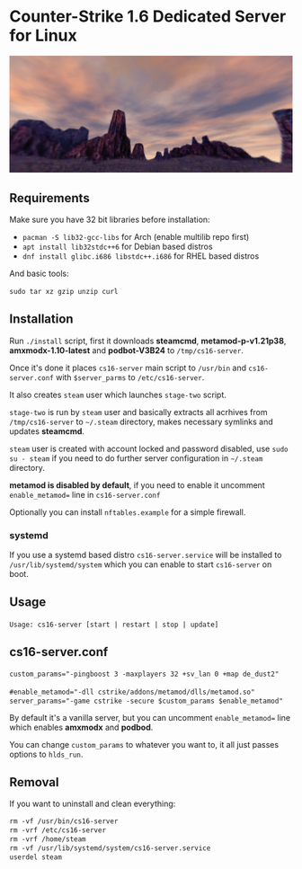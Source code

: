 # Counter-Strike 1.6 Dedicated Server for Linux

![screenshot](screenshot.jpg)

## Requirements

Make sure you have 32 bit libraries before installation:

- ```pacman -S lib32-gcc-libs``` for Arch (enable multilib repo first)
- ```apt install lib32stdc++6``` for Debian based distros
- ```dnf install glibc.i686 libstdc++.i686``` for RHEL based distros

And basic tools:

```sudo tar xz gzip unzip curl```

## Installation

Run ```./install``` script, first it downloads **steamcmd**, **metamod-p-v1.21p38**, **amxmodx-1.10-latest** and **podbot-V3B24** to ```/tmp/cs16-server```.

Once it's done it places ```cs16-server``` main script to ```/usr/bin``` and ```cs16-server.conf``` with ```$server_parms``` to ```/etc/cs16-server```.

It also creates ```steam``` user which launches ```stage-two``` script.

```stage-two``` is run by ```steam``` user and basically extracts all acrhives from ```/tmp/cs16-server``` to ```~/.steam``` directory, makes necessary symlinks and updates **steamcmd**.

```steam``` user is created with account locked and password disabled, use ```sudo su - steam``` if you need to do further server configuration in ```~/.steam``` directory.

**metamod is disabled by default**, if you need to enable it uncomment ```enable_metamod=``` line in ```cs16-server.conf```

Optionally you can install ```nftables.example``` for a simple firewall.

### systemd

If you use a systemd based distro ```cs16-server.service``` will be installed to ```/usr/lib/systemd/system``` which you can enable to start ```cs16-server``` on boot.

## Usage

```Usage: cs16-server [start | restart | stop | update]```

## cs16-server.conf

```
custom_params="-pingboost 3 -maxplayers 32 +sv_lan 0 +map de_dust2"

#enable_metamod="-dll cstrike/addons/metamod/dlls/metamod.so"
server_params="-game cstrike -secure $custom_params $enable_metamod"
```
By default it's a vanilla server, but you can uncomment ```enable_metamod=``` line which enables **amxmodx** and **podbod**.

You can change ```custom_params``` to whatever you want to, it all just passes options to ```hlds_run```.

## Removal

If you want to uninstall and clean everything:

```
rm -vf /usr/bin/cs16-server
rm -vrf /etc/cs16-server
rm -vrf /home/steam
rm -vf /usr/lib/systemd/system/cs16-server.service
userdel steam
```
